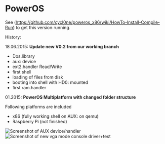 PowerOS
=======

See (https://github.com/cycl0ne/poweros_x86/wiki/HowTo-Install-Compile-Run) to get this version running.

History:

18.06.2015: **Update new V0.2 from our working branch**

* Dos.library
* aux: device
* ext2.handler Read/Write
* first shell
* loading of files from disk
* booting into shell with HD0: mounted
* first ram.handler

01.2015: **PowerOS Multiplatform with changed folder structure**

Following platforms are included
- x86 (fully working shell on AUX: on qemu)
- Raspberry Pi (not finished)

![Screenshot of AUX device/handler](http://i.imgur.com/vZJoz7A.jpg)
![Screenshot of new vga mode console driver+test](http://i.imgur.com/9cJsqa3.jpg)
